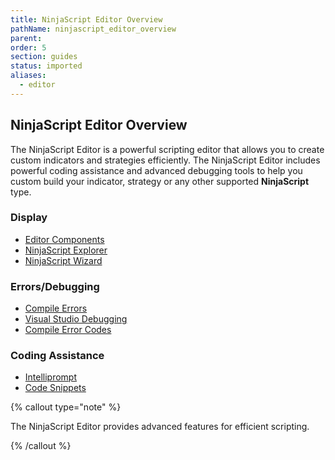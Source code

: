 ```yaml
---
title: NinjaScript Editor Overview
pathName: ninjascript_editor_overview
parent: 
order: 5
section: guides
status: imported
aliases:
  - editor
---
```


## NinjaScript Editor Overview

The NinjaScript Editor is a powerful scripting editor that allows you to create custom indicators and strategies efficiently. The NinjaScript Editor includes powerful coding assistance and advanced debugging tools to help you custom build your indicator, strategy or any other supported **NinjaScript** type.

### Display

* [Editor Components](editor_components)
* [NinjaScript Explorer](ninja_script_explorer)
* [NinjaScript Wizard](ninja_script_wizard)

### Errors/Debugging

* [Compile Errors](compile_errors)
* [Visual Studio Debugging](visual_studio_debugging)
* [Compile Error Codes](compile_error_codes)

### Coding Assistance

* [Intelliprompt](intelliprompt)
* [Code Snippets](code_snippets)

{% callout type="note" %}

The NinjaScript Editor provides advanced features for efficient scripting.

{% /callout %}
